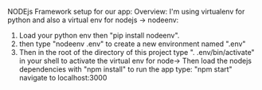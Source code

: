 NODEjs Framework setup for our app:
Overview: I'm using virtualenv for python and also a virtual env for nodejs -> nodeenv:

1) Load your python env then "pip install nodeenv".
2) then type "nodeenv .env" to create a new environment named ".env"
3) Then in the root of the directory of this project type ". .env/bin/activate" in your shell to activate the virtual env for node-> 
Then load the nodejs dependencies with "npm install"
to run the app type: "npm start"
navigate to localhost:3000
